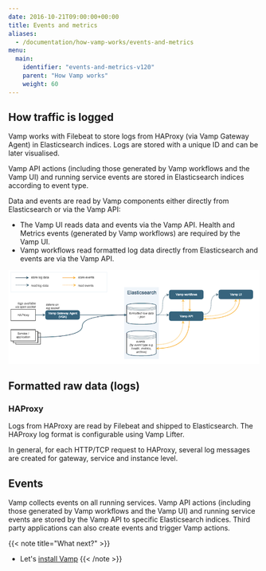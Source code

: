 ```yaml
---
date: 2016-10-21T09:00:00+00:00
title: Events and metrics
aliases:
  - /documentation/how-vamp-works/events-and-metrics
menu:
  main:
    identifier: "events-and-metrics-v120"
    parent: "How Vamp works"
    weight: 60
---
```


## How traffic is logged

Vamp works with Filebeat to store logs from HAProxy (via Vamp Gateway Agent) in Elasticsearch indices. Logs are stored with a unique ID and can be later visualised.

Vamp API actions (including those generated by Vamp workflows and the Vamp UI) and running service events are stored in Elasticsearch indices according to event type.

Data and events are read by Vamp components either directly from Elasticsearch or via the Vamp API:

- The Vamp UI reads data and events via the Vamp API. Health and Metrics events (generated by Vamp workflows) are required by the Vamp UI.
- Vamp workflows read formatted log data directly from Elasticsearch and events are via the Vamp API.

![](/images/diagram/v093/events-and-metrics-flow.png)

## Formatted raw data (logs)

### HAProxy

Logs from HAProxy are read by Filebeat and shipped to Elasticsearch. The HAProxy log format is configurable using Vamp Lifter.

In general, for each HTTP/TCP request to HAProxy, several log messages are created for gateway, service and instance level.

## Events

Vamp collects events on all running services. Vamp API actions (including those generated by Vamp workflows and the Vamp UI) and running service events are stored by the Vamp API to specific Elasticsearch indices. Third party applications can also create events and trigger Vamp actions.

{{< note title="What next?" >}}

- Let's [install Vamp](/documentation/installation/v1.0.0/overview)
  {{< /note >}}
